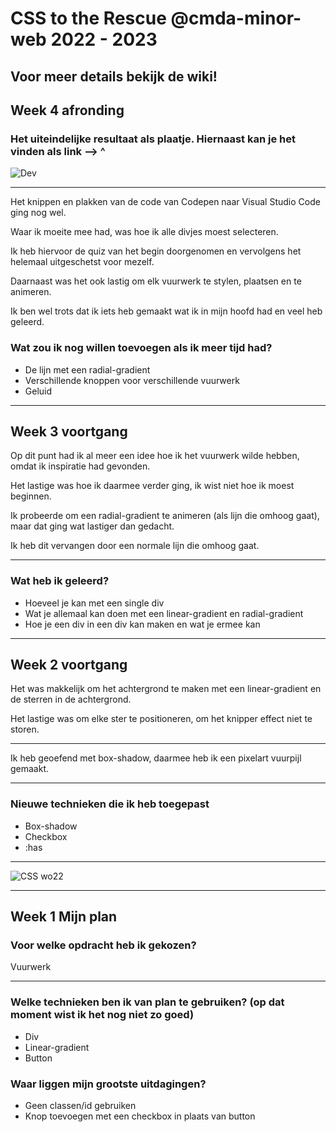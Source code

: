# CSS to the Rescue @cmda-minor-web 2022 - 2023

## Voor meer details bekijk de wiki!

## Week 4 afronding

### Het uiteindelijke resultaat als plaatje. Hiernaast kan je het vinden als link --> ^

![Dev](https://user-images.githubusercontent.com/40611000/224038160-1b170e8f-d75e-4464-a76d-a86a8c53e746.PNG)

***

Het knippen en plakken van de code van Codepen naar Visual Studio Code ging nog wel.

Waar ik moeite mee had, was hoe ik alle divjes moest selecteren. 

Ik heb hiervoor de quiz van het begin doorgenomen en vervolgens het helemaal uitgeschetst voor mezelf.

Daarnaast was het ook lastig om elk vuurwerk te stylen, plaatsen en te animeren.

Ik ben wel trots dat ik iets heb gemaakt wat ik in mijn hoofd had en veel heb geleerd.

### Wat zou ik nog willen toevoegen als ik meer tijd had?

* De lijn met een radial-gradient
* Verschillende knoppen voor verschillende vuurwerk
* Geluid

***

## Week 3 voortgang

Op dit punt had ik al meer een idee hoe ik het vuurwerk wilde hebben, omdat ik inspiratie had gevonden.

Het lastige was hoe ik daarmee verder ging, ik wist niet hoe ik moest beginnen.

Ik probeerde om een radial-gradient te animeren (als lijn die omhoog gaat), maar dat ging wat lastiger dan gedacht.

Ik heb dit vervangen door een normale lijn die omhoog gaat.

***

### Wat heb ik geleerd?

* Hoeveel je kan met een single div
* Wat je allemaal kan doen met een linear-gradient en radial-gradient
* Hoe je een div in een div kan maken en wat je ermee kan

***

## Week 2 voortgang

Het was makkelijk om het achtergrond te maken met een linear-gradient en de sterren in de achtergrond. 

Het lastige was om elke ster te positioneren, om het knipper effect niet te storen.

***

Ik heb geoefend met box-shadow, daarmee heb ik een pixelart vuurpijl gemaakt.

***

### Nieuwe technieken die ik heb toegepast

* Box-shadow
* Checkbox
* :has

***

![CSS wo22](https://user-images.githubusercontent.com/40611000/224048483-4624526f-3b11-420b-864e-596cdaacf340.PNG)

***

## Week 1 Mijn plan

### Voor welke opdracht heb ik gekozen?

Vuurwerk

***

### Welke technieken ben ik van plan te gebruiken? (op dat moment wist ik het nog niet zo goed)

* Div
* Linear-gradient
* Button

### Waar liggen mijn grootste uitdagingen?

* Geen classen/id gebruiken
* Knop toevoegen met een checkbox in plaats van button
